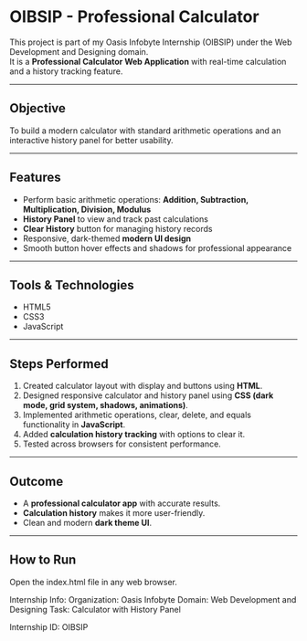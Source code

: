 # OIBSIP - Professional Calculator

This project is part of my Oasis Infobyte Internship (OIBSIP) under the Web Development and Designing domain.  
It is a **Professional Calculator Web Application** with real-time calculation and a history tracking feature.

---

## Objective
To build a modern calculator with standard arithmetic operations and an interactive history panel for better usability.

---

## Features
- Perform basic arithmetic operations: **Addition, Subtraction, Multiplication, Division, Modulus**  
- **History Panel** to view and track past calculations  
- **Clear History** button for managing history records  
- Responsive, dark-themed **modern UI design**  
- Smooth button hover effects and shadows for professional appearance  

---

## Tools & Technologies
- HTML5  
- CSS3  
- JavaScript  

---

## Steps Performed
1. Created calculator layout with display and buttons using **HTML**.  
2. Designed responsive calculator and history panel using **CSS (dark mode, grid system, shadows, animations)**.  
3. Implemented arithmetic operations, clear, delete, and equals functionality in **JavaScript**.  
4. Added **calculation history tracking** with options to clear it.  
5. Tested across browsers for consistent performance.  

---

## Outcome
- A **professional calculator app** with accurate results.  
- **Calculation history** makes it more user-friendly.  
- Clean and modern **dark theme UI**.  

---

## How to Run
Open the index.html file in any web browser.

Internship Info:
Organization: Oasis Infobyte
Domain: Web Development and Designing
Task: Calculator with History Panel

Internship ID: OIBSIP
